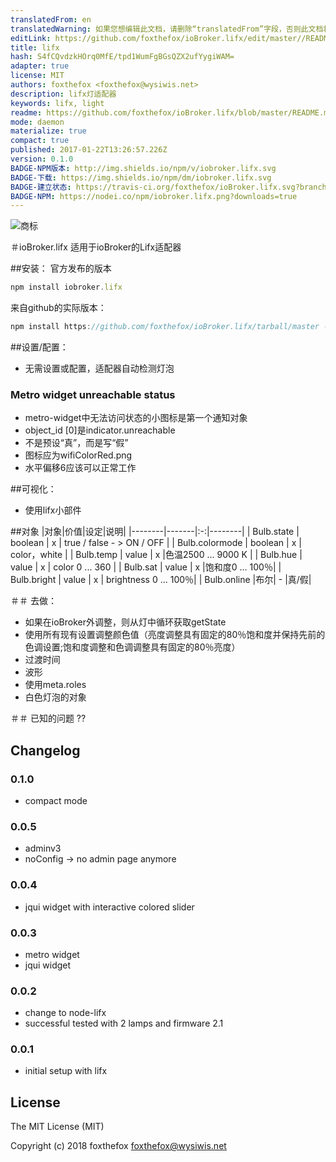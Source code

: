 ```yaml
---
translatedFrom: en
translatedWarning: 如果您想编辑此文档，请删除“translatedFrom”字段，否则此文档将再次自动翻译
editLink: https://github.com/foxthefox/ioBroker.lifx/edit/master//README.md
title: lifx
hash: S4fCQvdzkHOrq0MfE/tpd1WumFgBGsQZX2ufYygiWAM=
adapter: true
license: MIT
authors: foxthefox <foxthefox@wysiwis.net>
description: lifx灯适配器
keywords: lifx, light
readme: https://github.com/foxthefox/ioBroker.lifx/blob/master/README.md
mode: daemon
materialize: true
compact: true
published: 2017-01-22T13:26:57.226Z
version: 0.1.0
BADGE-NPM版本: http://img.shields.io/npm/v/iobroker.lifx.svg
BADGE-下载: https://img.shields.io/npm/dm/iobroker.lifx.svg
BADGE-建立状态: https://travis-ci.org/foxthefox/ioBroker.lifx.svg?branch=master
BADGE-NPM: https://nodei.co/npm/iobroker.lifx.png?downloads=true
---
```

![商标](zh-cn/adapterref/iobroker.lifx/../../../en/adapterref/iobroker.lifx/admin/lifx_logo.png)


＃ioBroker.lifx
适用于ioBroker的Lifx适配器

##安装：
官方发布的版本

```javascript
npm install iobroker.lifx
```

来自github的实际版本：

```javascript
npm install https://github.com/foxthefox/ioBroker.lifx/tarball/master --production
```

##设置/配置：
 - 无需设置或配置，适配器自动检测灯泡

### Metro widget unreachable status
 -  metro-widget中无法访问状态的小图标是第一个通知对象
 -  object_id [0]是indicator.unreachable
 - 不是预设“真”，而是写“假”
 - 图标应为wifiColorRed.png
 - 水平偏移6应该可以正常工作

##可视化：
 - 使用lifx小部件

##对象
|对象|价值|设定|说明|
|--------|-------|:-:|--------|
| Bulb.state | boolean | x | true / false  - > ON / OFF |
| Bulb.colormode | boolean | x | color，white |
| Bulb.temp | value | x |色温2500 ... 9000 K |
| Bulb.hue | value | x | color 0 ... 360 |
| Bulb.sat | value | x |饱和度0 ... 100％|
| Bulb.bright | value | x | brightness 0 ... 100％|
| Bulb.online |布尔|  -  |真/假|

＃＃ 去做：
 - 如果在ioBroker外调整，则从灯中循环获取getState
 - 使用所有现有设置调整颜色值（亮度调整具有固定的80％饱和度并保持先前的色调设置;饱和度调整和色调调整具有固定的80％亮度）
 - 过渡时间
 - 波形
 - 使用meta.roles
 - 白色灯泡的对象

＃＃ 已知的问题
??

## Changelog
### 0.1.0
- compact mode
### 0.0.5
- adminv3
- noConfig -> no admin page anymore

### 0.0.4
- jqui widget with interactive colored slider

### 0.0.3
- metro widget
- jqui widget

### 0.0.2 
- change to node-lifx
- successful tested with 2 lamps and firmware 2.1

### 0.0.1 
- initial setup with lifx

## License

The MIT License (MIT)

Copyright (c) 2018 foxthefox <foxthefox@wysiwis.net>